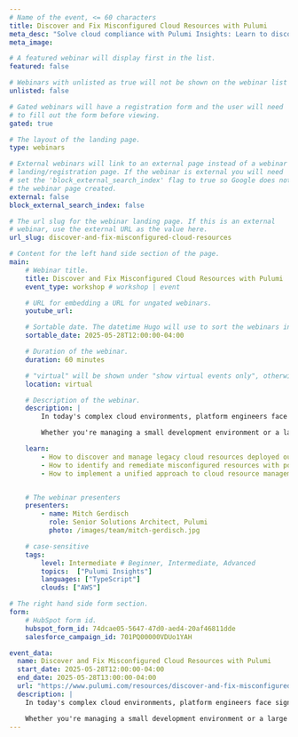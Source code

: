 ```yaml
---
# Name of the event, <= 60 characters
title: Discover and Fix Misconfigured Cloud Resources with Pulumi
meta_desc: "Solve cloud compliance with Pulumi Insights: Learn to discover, manage, and optimize legacy resources across multi-cloud environments using policy as code."
meta_image:

# A featured webinar will display first in the list.
featured: false

# Webinars with unlisted as true will not be shown on the webinar list
unlisted: false

# Gated webinars will have a registration form and the user will need
# to fill out the form before viewing.
gated: true

# The layout of the landing page.
type: webinars

# External webinars will link to an external page instead of a webinar
# landing/registration page. If the webinar is external you will need
# set the 'block_external_search_index' flag to true so Google does not index
# the webinar page created.
external: false
block_external_search_index: false

# The url slug for the webinar landing page. If this is an external
# webinar, use the external URL as the value here.
url_slug: discover-and-fix-misconfigured-cloud-resources

# Content for the left hand side section of the page.
main:
    # Webinar title.
    title: Discover and Fix Misconfigured Cloud Resources with Pulumi
    event_type: workshop # workshop | event

    # URL for embedding a URL for ungated webinars.
    youtube_url:

    # Sortable date. The datetime Hugo will use to sort the webinars in date order.
    sortable_date: 2025-05-28T12:00:00-04:00

    # Duration of the webinar.
    duration: 60 minutes

    # "virtual" will be shown under "show virtual events only", otherwise shown as City, State (seattle, wa)
    location: virtual

    # Description of the webinar.
    description: |
        In today's complex cloud environments, platform engineers face significant challenges in managing diverse and sprawling cloud infrastructure. This workshop introduces Pulumi Insights, a powerful solution designed to transform how organizations understand, control, and optimize their cloud estate across multiple deployment tools and platforms.

        Whether you're managing a small development environment or a large multi-cloud estate, this workshop will equip you with practical strategies and tools to bring clarity, control, and efficiency to your cloud infrastructure management.

    learn:
        - How to discover and manage legacy cloud resources deployed outside of Pulumi.
        - How to identify and remediate misconfigured resources with policy as code
        - How to implement a unified approach to cloud resource management that transcends traditional tool-specific limitations


    # The webinar presenters
    presenters:
        - name: Mitch Gerdisch
          role: Senior Solutions Architect, Pulumi
          photo: /images/team/mitch-gerdisch.jpg

    # case-sensitive
    tags:
        level: Intermediate # Beginner, Intermediate, Advanced
        topics:  ["Pulumi Insights"]
        languages: ["TypeScript"]
        clouds: ["AWS"]

# The right hand side form section.
form:
    # HubSpot form id.
    hubspot_form_id: 74dcae05-5647-47d0-aed4-20af46811dde
    salesforce_campaign_id: 701PQ00000VDUo1YAH

event_data:
  name: Discover and Fix Misconfigured Cloud Resources with Pulumi
  start_date: 2025-05-28T12:00:00-04:00
  end_date: 2025-05-28T13:00:00-04:00
  url: "https://www.pulumi.com/resources/discover-and-fix-misconfigured-cloud-resources/"
  description: |
    In today's complex cloud environments, platform engineers face significant challenges in managing diverse and sprawling cloud infrastructure. This workshop introduces Pulumi Insights, a powerful solution designed to transform how organizations understand, control, and optimize their cloud estate across multiple deployment tools and platforms.

    Whether you're managing a small development environment or a large multi-cloud estate, this workshop will equip you with practical strategies and tools to bring clarity, control, and efficiency to your cloud infrastructure management.
---
```

